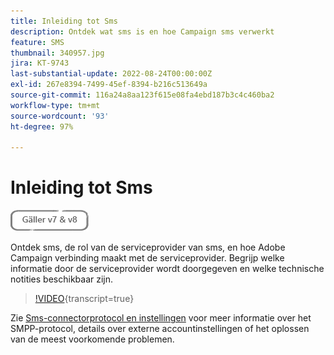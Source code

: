 ```yaml
---
title: Inleiding tot Sms
description: Ontdek wat sms is en hoe Campaign sms verwerkt
feature: SMS
thumbnail: 340957.jpg
jira: KT-9743
last-substantial-update: 2022-08-24T00:00:00Z
exl-id: 267e8394-7499-45ef-8394-b216c513649a
source-git-commit: 116a24a8aa123f615e08fa4ebd187b3c4c460ba2
workflow-type: tm+mt
source-wordcount: '93'
ht-degree: 97%

---
```


# Inleiding tot Sms

![Geldt voor V7 en V8](../assets/V7-V8-stamp.png)

Ontdek sms, de rol van de serviceprovider van sms, en hoe Adobe Campaign verbinding maakt met de serviceprovider. Begrijp welke informatie door de serviceprovider wordt doorgegeven en welke technische notities beschikbaar zijn.

>[!VIDEO](https://video.tv.adobe.com/v/340957?quality=12&learn=on){transcript=true}

Zie [Sms-connectorprotocol en instellingen](https://experienceleague.adobe.com/docs/campaign-classic/using/sending-messages/sending-messages-on-mobiles/sms-protocol.html?lang=nl#sending-messages) voor meer informatie over het SMPP-protocol, details over externe accountinstellingen of het oplossen van de meest voorkomende problemen.
